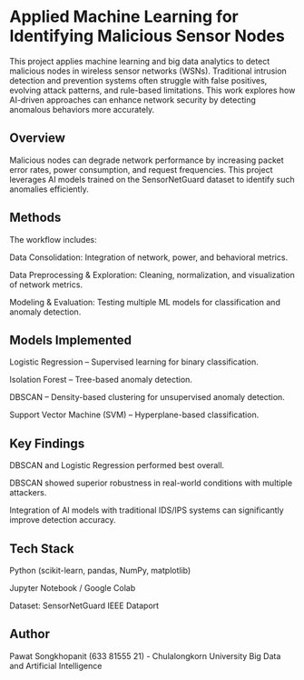 # Applied Machine Learning for Identifying Malicious Sensor Nodes

This project applies machine learning and big data analytics to detect malicious nodes in wireless sensor networks (WSNs). Traditional intrusion detection and prevention systems often struggle with false positives, evolving attack patterns, and rule-based limitations. This work explores how AI-driven approaches can enhance network security by detecting anomalous behaviors more accurately.

## Overview

Malicious nodes can degrade network performance by increasing packet error rates, power consumption, and request frequencies. This project leverages AI models trained on the SensorNetGuard dataset
 to identify such anomalies efficiently.

## Methods

The workflow includes:

Data Consolidation: Integration of network, power, and behavioral metrics.

Data Preprocessing & Exploration: Cleaning, normalization, and visualization of network metrics.

Modeling & Evaluation: Testing multiple ML models for classification and anomaly detection.

## Models Implemented

Logistic Regression – Supervised learning for binary classification.

Isolation Forest – Tree-based anomaly detection.

DBSCAN – Density-based clustering for unsupervised anomaly detection.

Support Vector Machine (SVM) – Hyperplane-based classification.

## Key Findings

DBSCAN and Logistic Regression performed best overall.

DBSCAN showed superior robustness in real-world conditions with multiple attackers.

Integration of AI models with traditional IDS/IPS systems can significantly improve detection accuracy.

## Tech Stack

Python (scikit-learn, pandas, NumPy, matplotlib)

Jupyter Notebook / Google Colab

Dataset: SensorNetGuard IEEE Dataport

## Author

Pawat Songkhopanit (633 81555 21) - Chulalongkorn University
Big Data and Artificial Intelligence
